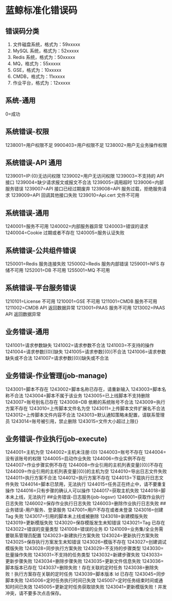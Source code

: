 # 蓝鲸标准化错误码

## 错误码分类
1. 文件磁盘系统，格式为：59xxxxx
2. MySQL 系统，格式为：52xxxxx
3. Redis 系统，格式为：50xxxxx
4. MQ，格式为：55xxxxx
5. GSE，格式为：10xxxxx
6. CMDB，格式为：11xxxxx
7. 作业平台，格式为：12xxxxx

## 系统-通用

0=成功

## 系统错误-权限

1238001=用户权限不足
9900403=用户权限不足
1238002=用户无业务操作权限

## 系统错误-API 通用

1239001=IP:{0}无访问权限
1239002=用户无访问权限
1239003=不支持的 API 接口
1239004=缺少请求报文或报文不合法
1239005=调用超时
1239006=内部服务错误
1239007=API 接口已经过期废弃
1239008=API 服务过载，拒绝服务请求
1239009=API 回调其他接口失败
1239010=Api.cert 文件不可用

## 系统错误-通用
1240001=服务不可用
1240002=内部服务器异常
1240003=错误的请求
1240004=Cookie 过期或者不存在
1240005=服务认证失败

## 系统错误-公共组件错误

1250001=Redis 服务连接失败
1250002=Redis 服务内部错误
1259001=NFS 存储不可用
1252001=DB 不可用
1255001=MQ 不可用

## 系统错误-平台服务错误

1210101=License 不可用
1210001=GSE 不可用
1211001=CMDB 服务不可用
1211002=CMDB API 返回数据异常
1213001=PAAS 服务不可用
1213002=PAAS API 返回数据异常

## 业务错误-通用

1241001=请求参数缺失
1241002=请求参数不合法
1241003=不支持的操作
1241004=请求参数[{0}]缺失
1241005=请求参数[{0}]不合法
1241006=请求参数缺失或不合法
1241007=请求参数[{0}]缺失或不合法

## 业务错误-作业管理(job-manage)

1243001=脚本不存在
1243002=脚本名称已存在，请重新输入
1243003=脚本名称不合法
1243004=脚本不属于该业务
1243005=已上线脚本不支持删除
1243007=账号别名已存在
1243008=DB 依赖的系统账号不合法
1243009=执行方案不存在
1243010=上传脚本文件名为空
1243011=上传脚本文件扩展名不合法
1243012=上传脚本文件内容不合法
1243013=默认通知策略未配置，请联系管理员
1243014=账号被引用，禁止删除
1243015=文件大小超过上限{}

## 业务错误-作业执行(job-execute)

1244001=主机为空
1244002=主机未注册:{0}
1244003=账号不存在
1244004=没有该账号的权限
1244005=启动作业失败
1244006=作业实例不存在
1244007=作业步骤实例不存在
1244008=作业引用的主机列表变量[{0}]不存在
1244009=作业引用的主机列表变量[{0}]的主机为空
1244010=导出日志文件失败
1244011=执行方案不合法
1244012=执行方案不存在
1244013=下载执行日志文件失败
1244014=脚本已禁用，无法执行
1244015=任务正在终止中，请不要重复操作
1244016=只有步骤的确认人可以操作
1244017=获取主机失败
1244018=脚本未上线，无法执行
##业务错误-日志服务(job-logsvr)
1246001=获取作业执行日志失败
1246002=保存作业执行日志失败
1246003=删除作业执行日志失败
##业务错误-用户服务、登录服务
1247001=用户不存在或者未登录
1243016=创建 Tag 失败
1243017=引用的脚本未上线或被删除
1243018=新建模版失败
1243019=更新模版失败
1243020=保存模版发生未知错误
1243021=Tag 已存在
1243022=错误的变量类型
1241008=错误的业务 ID
1241009=业务集/全业务需要联系管理员配置
1243023=新建执行方案失败
1243024=更新执行方案失败
1243025=保存执行方案发生未知错误
1243026=模版不存在
1243027=创建调试模版失败
1243028=同步执行方案失败
1243029=不支持的步骤类型
1243030=批量操作失败
1243031=不支持的任务类型
1243032=新建步骤失败
1243033=更新步骤失败
1243034=删除步骤失败
1243035=更新文件信息失败
1243036=脚本版本已存在
1243037=删除失败！存在关联的定时任务
1243038=删除失败！执行方案存在关联的定时任务
1243039=脚本版本 Id 已存在
1243045=同步脚本失败
1245006=定时任务执行时间已失效
1245007=定时任务结束时间或通知时间已失效
1245005=更新定时任务获取锁失败
1243041=更新模版失败！并发冲突，请不要多次点击保存。